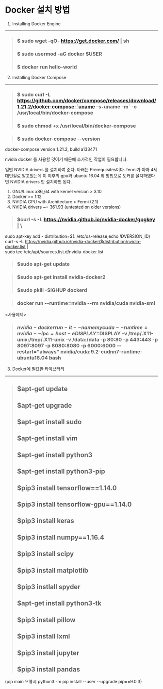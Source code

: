 Docker 설치 방법
================
1. Installing Docker Engine
---------------------------------

>### $ sudo wget -qO- https://get.docker.com/ | sh
>### $ sudo usermod -aG docker $USER
>### $ docker run hello-world

2. Installing Docker Compose
----------------------------------

>### $ sudo curl -L https://github.com/docker/compose/releases/download/1.21.2/docker-compose-`uname -s`-`uname -m` -o /usr/local/bin/docker-compose
>### $ sudo chmod +x /usr/local/bin/docker-compose

>### $ sudo docker-compose --version
docker-compose version 1.21.2, build a133471

nvidia docker 를 사용할 것이기 때문에 추가적인 작업이 필요합니다.

일딴 NVIDIA drivers 를 설치하여 준다. 아래는 Prerequisites이다.  fermi가 아마 4세대인걸로 알고있는데 이 이후의 gpu와 ubuntu 16.04 위 방법으로 도커를 설치하였다면 NVIDIA drivers  만 설치하면 된다.

1. GNU/Linux x86_64 with kernel version > 3.10
2. Docker >= 1.12
3. NVIDIA GPU with Architecture > Fermi (2.1)
4. NVIDIA drivers ~= 361.93 (untested on older versions)

>### $curl -s -L https://nvidia.github.io/nvidia-docker/gpgkey | \
  sudo apt-key add -
distribution=$(. /etc/os-release;echo $ID$VERSION_ID)
curl -s -L https://nvidia.github.io/nvidia-docker/$distribution/nvidia-docker.list | \
  sudo tee /etc/apt/sources.list.d/nvidia-docker.list
>### $sudo apt-get update

>### $sudo apt-get install nvidia-docker2 
>### $sudo pkill -SIGHUP dockerd

>### docker run --runtime=nvidia --rm nvidia/cuda nvidia-smi

<사용예제>
>### $nvidia-docker run -it --name mycuda  --runtime=nvidia  --ipc=host  -e DISPLAY=$DISPLAY  -v /tmp/.X11-unix:/tmp/.X11-unix  -v /data:/data  -p 80:80 -p 443:443 -p 8097:8097 -p 8080:8080 -p 6000:6000 --restart="always" nvidia/cuda:9.2-cudnn7-runtime-ubuntu16.04  bash

3. Docker에 필요한 라이브러리
---------------------------------
>## $apt-get update
>## $apt-get upgrade
>## $apt-get install sudo
>## $apt-get install vim
>## $apt-get install python3
>## $apt-get install python3-pip
>## $pip3 install tensorflow==1.14.0
>## $pip3 install tensorflow-gpu==1.14.0
>## $pip3 install keras
>## $pip3 install numpy==1.16.4
>## $pip3 install scipy
>## $pip3 install matplotlib
>## $pip3 instlall spyder
>## $apt-get install python3-tk
>## $pip3 install pillow
>## $pip3 install lxml
>## $pip3 install jupyter
>## $pip3 install pandas
(pip main 오류시 python3 -m pip install --user --upgrade pip==9.0.3)
